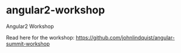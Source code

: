 # angular2-workshop
Angular2 Workshop

Read here for the workshop: https://github.com/johnlindquist/angular-summit-workshop    

